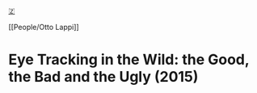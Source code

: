 [🇿](zotero://select/library/items/LNYYJ9TV)

[[People/Otto Lappi]] 
# Eye Tracking in the Wild: the Good, the Bad and the Ugly (2015)

